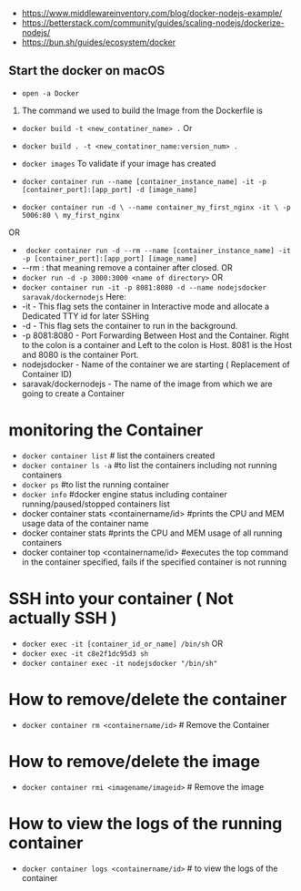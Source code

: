 - https://www.middlewareinventory.com/blog/docker-nodejs-example/
- https://betterstack.com/community/guides/scaling-nodejs/dockerize-nodejs/
- https://bun.sh/guides/ecosystem/docker

## Start the docker on macOS
- `open -a Docker`

1. The command we used to build the Image from the Dockerfile is

- `docker build -t <new_contatiner_name> .`
Or
- `docker build . -t <new_contatiner_name:version_num> .`

- `docker images` To validate if your image has created 
- `docker container run --name [container_instance_name] -it -p [container_port]:[app_port] -d [image_name]`

- `docker container run -d \
    --name container_my_first_nginx -it \
    -p 5006:80 \
    my_first_nginx`

OR
- ` docker container run -d --rm --name [container_instance_name] -it -p [container_port]:[app_port] [image_name]`
- --rm : that meaning remove a container after closed.
OR
- `docker run -d -p 3000:3000 <name of directory>`
OR
- `docker container run -it -p 8081:8080 -d --name nodejsdocker saravak/dockernodejs`
Here:
- -it  -  This flag sets the container in Interactive mode and allocate a Dedicated TTY id for later SSHing
- -d -  This flag sets the container to run in the background.
- -p 8081:8080 - Port Forwarding Between Host and the Container. Right to the colon is a container and Left to the colon is Host. 8081 is the Host and 8080 is the container Port.
- nodejsdocker - Name of the container we are starting ( Replacement of Container ID)
- saravak/dockernodejs - The name of the image from which we are going to create a Container
# monitoring the Container 

- `docker container list` # list the containers created
- `docker container ls -a`  #to list the containers including not running containers
- `docker ps`    #to list the running container
- `docker info` #docker engine status including container running/paused/stopped containers list
- docker container stats <containername/id> #prints the CPU and MEM usage data of the container name
- docker container stats #prints the CPU and MEM usage of all running containers
- docker container top <containername/id> #executes the top command in the container specified, fails if the specified container is not running

# SSH into your container ( Not actually SSH ) 
- `docker exec -it [container_id_or_name] /bin/sh` 
OR
- `docker exec -it c8e2f1dc95d3 sh`
- `docker container exec -it nodejsdocker "/bin/sh"`

# How to remove/delete the container

- `docker container rm <containername/id>` # Remove the Container 

# How to remove/delete the image

- `docker container rmi <imagename/imageid>` # Remove the image
# How to view the logs of the running container

- `docker container logs <containername/id>` # to view the logs of the container